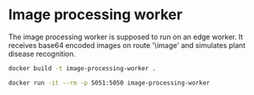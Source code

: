 # Image processing worker
The image processing worker is supposed to run on an edge worker. It receives base64 encoded images on route '\image' and simulates plant disease recognition.

```bash
docker build -t image-processing-worker .
```

```bash
docker run -it --rm -p 5051:5050 image-processing-worker
```